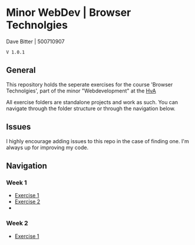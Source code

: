 # Minor WebDev | Browser Technolgies
Dave Bitter | 500710907

    V 1.0.1

## General
This repository holds the seperate exercises for the course 'Browser Technolgies', part of the minor "Webdevelopment" at the [HvA](http://www.hva.nl/)

All exercise folders are standalone projects and work as such. You can navigate through the folder structure or through the navigation below.

## Issues
I highly encourage adding issues to this repo in the case of finding one. I'm always up for improving my code.

## Navigation
### Week 1
+ [Exercise 1](week_1/exercise_1)
+ [Exercise 2](week_1/exercise_2)
+ 
### Week 2
+ [Exercise 1](week_2/exercise_1)

